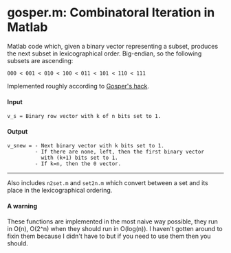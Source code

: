 # gosper.m: Combinatoral Iteration in Matlab
Matlab code which, given a binary vector representing a subset, produces the next subset in lexicographical order.
Big-endian, so the following subsets are ascending:  

    000 < 001 < 010 < 100 < 011 < 101 < 110 < 111
    
Implemented roughly according to [Gosper's hack](https://en.wikipedia.org/wiki/Combinatorial_number_system#Applications).
    
#### Input

    v_s = Binary row vector with k of n bits set to 1.
    
#### Output
    v_snew = - Next binary vector with k bits set to 1. 
             - If there are none, left, then the first binary vector
               with (k+1) bits set to 1.
             - If k=n, then the 0 vector.
----

Also includes `n2set.m` and `set2n.m` which convert between a set and its place in the lexicographical ordering. 

#### A warning
These functions are implemented in the most naive way possible, they run in O(n), O(2^n) when they should run in O(log(n)). I haven't gotten around to fixin them because I didn't have to but if you need to use them then you should.
